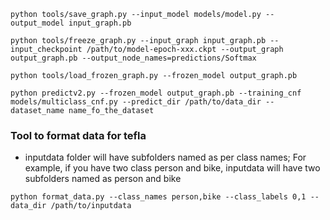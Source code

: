 ```Shell
python tools/save_graph.py --input_model models/model.py --output_model input_graph.pb

```

```Shell
python tools/freeze_graph.py --input_graph input_graph.pb --input_checkpoint /path/to/model-epoch-xxx.ckpt --output_graph output_graph.pb --output_node_names=predictions/Softmax

```
```Shell
python tools/load_frozen_graph.py --frozen_model output_graph.pb

```
```Shell
python predictv2.py --frozen_model output_graph.pb --training_cnf models/multiclass_cnf.py --predict_dir /path/to/data_dir --dataset_name name_fo_the_dataset

```

### Tool to format data for tefla
   - inputdata folder will have subfolders named as per class names; For example, if you have two class person and bike, inputdata will have two subfolders named as person and bike
```Shell
python format_data.py --class_names person,bike --class_labels 0,1 --data_dir /path/to/inputdata
```
